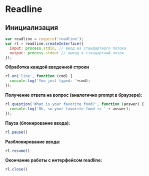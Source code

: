 # Readline

## Инициализация

```javascript
var readline = require('readline');
var rl = readline.createInterface({
  input: process.stdin, // ввод из стандартного потока
  output: process.stdout // вывод в стандартный поток
});
```

**Обработка каждой введенной строки**

```javascript
rl.on('line', function (cmd) {
  console.log('You just typed: '+cmd);
});
```

**Получение ответа на вопрос (аналогично prompt в браузере):**

```javascript
rl.question('What is your favorite food?', function (answer) {
  console.log('Oh, so your favorite food is ' + answer);
});
```

**Пауза (блокирование ввода):**

```javascript
rl.pause()
```

**Разблокирование ввода:**

```javascript
rl.resume()
```

**Окончание работы с интерфейсом readline:**

```javascript
rl.close()
```